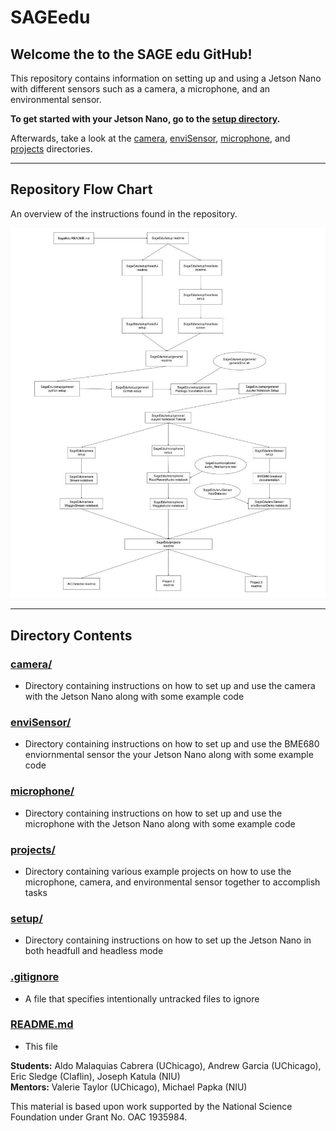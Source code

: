 # SAGEedu

## Welcome the to the SAGE edu GitHub!
This repository contains information on setting up and using a Jetson Nano with different sensors such as a camera, a microphone, and an environmental sensor. 

**To get started with your Jetson Nano, go to the <a href='https://github.com/ddiLab/SageEdu/tree/main/setup'>setup directory</a>.**

Afterwards, take a look at the [camera](https://github.com/ddiLab/SageEdu/tree/main/camera), [enviSensor](https://github.com/ddiLab/SageEdu/tree/main/enviSensor), [microphone](https://github.com/ddiLab/SageEdu/tree/main/microphone), and [projects](https://github.com/ddiLab/SageEdu/tree/main/projects) directories.

---
## Repository Flow Chart
An overview of the instructions found in the repository.

![flowchart](https://github.com/ddiLab/SageEdu/blob/main/Repo%20Flowchart.jpg)

---

## Directory Contents

### [camera/](https://github.com/ddiLab/SageEdu/tree/main/camera)
* Directory containing instructions on how to set up and use the camera with the Jetson Nano along with some example code

### [enviSensor/](https://github.com/ddiLab/SageEdu/tree/main/enviSensor)
* Directory containing instructions on how to set up and use the BME680 enviornmental sensor the your Jetson Nano along with some example code

### [microphone/](https://github.com/ddiLab/SageEdu/tree/main/microphone)
* Directory containing instructions on how to set up and use the microphone with the Jetson Nano along with some example code

### [projects/](https://github.com/ddiLab/SageEdu/tree/main/projects)
* Directory containing various example projects on how to use the microphone, camera, and environmental sensor together to accomplish tasks

### [setup/](https://github.com/ddiLab/SageEdu/tree/main/setup)
* Directory containing instructions on how to set up the Jetson Nano in both headfull and headless mode

### [.gitignore](https://github.com/ddiLab/SageEdu/blob/main/.gitignore)
* A file that specifies intentionally untracked files to ignore

### [README.md](https://github.com/ddiLab/SageEdu/blob/main/README.md)
* This file

**Students:** Aldo Malaquias Cabrera (UChicago), Andrew Garcia (UChicago), Eric Sledge (Claflin), Joseph Katula (NIU) <BR>
**Mentors:** Valerie Taylor (UChicago), Michael Papka (NIU)

This material is based upon work supported by the National Science Foundation under Grant No. OAC 1935984.
